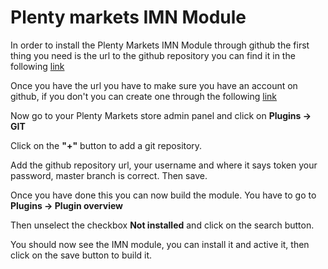 # Plenty markets IMN Module 
In order to install the Plenty Markets IMN Module through github the first thing you need is the url
to the github repository you can find it in the following [link](#)

Once you have the url you have to make sure you have an account on github, if you don't you can create one through the following [link](https://github.com/join)

Now go to your Plenty Markets store admin panel and click on **Plugins -> GIT**


Click on the **"+"** button to add a git repository.

Add the github repository url, your username and where it says token your password, master branch is correct.
Then save.

Once you have done this you can now build the module. You have to go to **Plugins -> Plugin overview**

Then unselect the checkbox **Not installed** and click on the search button.


You should now see the IMN module, you can install it and active it, then click on the save button to build it.
